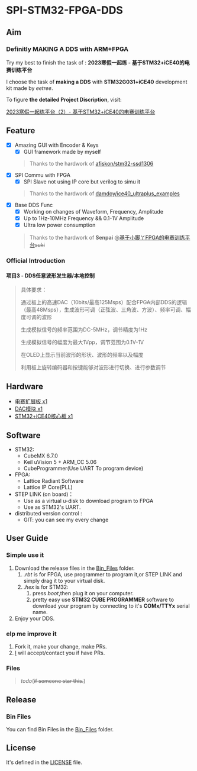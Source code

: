 # SPI-STM32-FPGA-DDS

## Aim

### Definitly MAKING A DDS with ARM+FPGA

Try my best to finish the task of : **2023寒假一起练 - 基于STM32+iCE40的电赛训练平台**

I choose the task of **making a DDS** with **STM32G031+iCE40** development kit made by *eetree*.

To figure **the detailed Project Discription**, visit:

[2023寒假一起练平台（2）- 基于STM32+iCE40的电赛训练平台](https://www.eetree.cn/project/detail/1349)

## Feature

- [x] Amazing GUI with Encoder & Keys
  - [x] GUI framework made by myself
  > Thanks to the hardwork of [afiskon/stm32-ssd1306](https://github.com/afiskon/stm32-ssd1306.git)
- [x] SPI Commu with FPGA
  - [x] SPI Slave not using IP core but verilog to simu it
  > Thanks to the hardwork of [damdoy/ice40_ultraplus_examples](https://github.com/damdoy/ice40_ultraplus_examples)
- [x] Base DDS Func
  - [x] Working on changes of Waveform, Frequency, Amplitude
  - [x] Up to 1Hz-10MHz Frequency && 0.1-1V Amplitude
  - [x] Ultra low power consumption
  > Thanks to the hardwork of **Senpai** @[基于小脚丫FPGA的电赛训练平台](https://www.eetree.cn/project/detail/251)~~suki~~

### Official Introduction

#### 项目3 - DDS任意波形发生器/本地控制

> 具体要求：
>
> 通过板上的高速DAC（10bits/最高125Msps）配合FPGA内部DDS的逻辑（最高48Msps），生成波形可调（正弦波、三角波、方波）、频率可调、幅度可调的波形
>
> 生成模拟信号的频率范围为DC-5MHz，调节精度为1Hz
>
> 生成模拟信号的幅度为最大1Vpp，调节范围为0.1V-1V
>
> 在OLED上显示当前波形的形状、波形的频率以及幅度
>
> 利用板上旋转编码器和按键能够对波形进行切换、进行参数调节

## Hardware

- [电赛扩展板 x1](https://www.eetree.cn/project/detail/251)
- [DAC模块 x1](https://www.eetree.cn/project/detail/62)
- [STM32+iCE40核心板 x1](https://www.eetree.cn/project/detail/7)

## Software

- STM32:
  - CubeMX 6.7.0
  - Keil uVision 5 + ARM_CC 5.06
  - CubeProgrammer(Use UART To program device)
- FPGA:
  - Lattice Radiant Software
  - Lattice IP Core(PLL)
- STEP LINK (on board)：
  - Use as a virtual u-disk to download program to FPGA
  - Use as STM32's UART.
- distributed version control :
  - GIT: you can see my every change

## User Guide

### Simple use it

1. Download the release files in the [Bin_Files](Bin_Files) folder.
   1. *.rbt* is for FPGA, use programmer to program it,or STEP LINK and simply drag it to your virtual disk.
   2. *.hex* is for STM32:
      1. press *boot*,then plug it on your computer.
      2. pretty easy use **STM32 CUBE PROGRAMMER** software to download your program by connecting to it's **COMx/TTYx** serial name.
2. Enjoy your DDS.

### elp me improve it

1. Fork it, make your change, make PRs.
2. [I](https://malossov.top) will accept/contact you if have PRs.

### Files

> *todo*(~~if someone star this.~~)

## Release

### Bin Files

You can find Bin Files in the [Bin_Files](Bin_Files) folder.

## License

It's defined in the [LICENSE](LICENSE) file.
